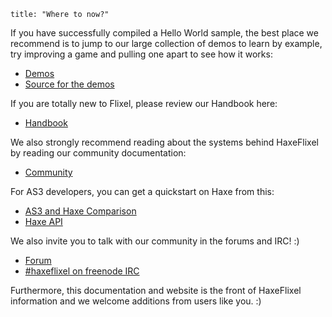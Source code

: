 ```
title: "Where to now?"
```

If you have successfully compiled a Hello World sample, the best place we recommend is to jump to our large collection of demos to learn by example, try improving a game and pulling one apart to see how it works:

*	[Demos](http://haxeflixel.com/demos)
*   [Source for the demos](https://github.com/HaxeFlixel/flixel-demos)

If you are totally new to Flixel, please review our Handbook here:

*   [Handbook](http://haxeflixel.com/documentation/handbook/)

We also strongly recommend reading about the systems behind HaxeFlixel by reading our community documentation:

*   [Community](http://haxeflixel.com/documentation/community/)

For AS3 developers, you can get a quickstart on Haxe from this:

*   [AS3 and Haxe Comparison](http://haxeflixel.com/documentation/as3-and-haxe-comparison/)
*   [​Haxe API](http://api.haxe.org/)

We also invite you to talk with our community in the forums and IRC! :)

*   [Forum](http://forum.haxeflixel.com)
*   [#haxeflixel on freenode IRC](irc://chat.freenode.net/#haxeflixel)

Furthermore, this documentation and website is the front of HaxeFlixel information and we welcome additions from users like you. :)
